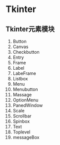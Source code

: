 # Tkinter

## Tkinter元素模块
1. Button
2. Canvas
3. Checkbutton
4. Entry
5. Frame
6. Label
7. LabeFrame
8. Listbox
9. Menu
10. Menubutton
11. Massage
12. OptionMenu
13. PanedWindow
14. Scale
15. Scrollbar
16. Spinbox
17. Text
18. Toplevel
19. messageBox
